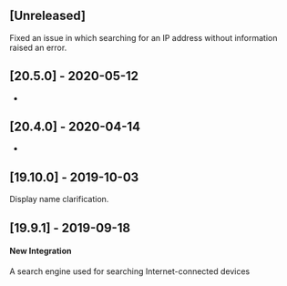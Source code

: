 ## [Unreleased]
Fixed an issue in which searching for an IP address without information raised an error. 

## [20.5.0] - 2020-05-12
-


## [20.4.0] - 2020-04-14
-


## [19.10.0] - 2019-10-03
Display name clarification.

## [19.9.1] - 2019-09-18
#### New Integration
A search engine used for searching Internet-connected devices